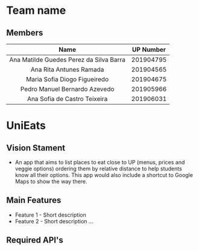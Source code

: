 # Team name

## Members

| Name | UP Number |
| :----: | :-----: |
| Ana Matilde Guedes Perez da Silva Barra |	201904795 |
| Ana Rita Antunes Ramada	| 201904565 |
| Maria Sofia Diogo Figueiredo	| 201904675 |
| Pedro Manuel Bernardo Azevedo	| 201905966 |
| Ana Sofia de Castro Teixeira	| 201906031 |

# UniEats

## Vision Stament

- An app that aims to list places to eat close to UP (menus, prices and veggie options) ordering them by relative distance to help students know all their options. This app would also include a shortcut to Google Maps to show the way there.

## Main Features
 - Feature 1 - Short description
 - Feature 2 - Short description
...

## Required API's
